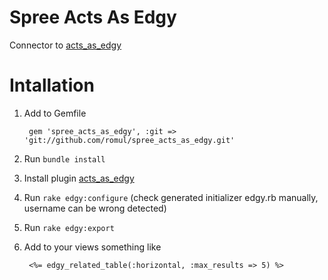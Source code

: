 Spree Acts As Edgy
==================

Connector to [acts_as_edgy](https://github.com/directededge/acts_as_edgy)


Intallation
===========

1. Add to Gemfile
    
        gem 'spree_acts_as_edgy', :git => 'git://github.com/romul/spree_acts_as_edgy.git'
    
1. Run `bundle install`
1. Install plugin [acts_as_edgy](https://github.com/directededge/acts_as_edgy)
1. Run `rake edgy:configure` (check generated initializer edgy.rb manually, username can be wrong detected)
1. Run `rake edgy:export`
1. Add to your views something like
    
        <%= edgy_related_table(:horizontal, :max_results => 5) %>
